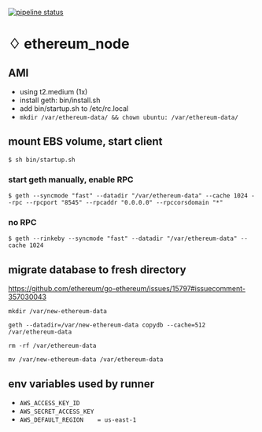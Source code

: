 [![pipeline status](https://gitlab.com/joewww/ethereum_node/badges/master/pipeline.svg)](https://gitlab.com/joewww/ethereum_node/commits/master)


# ♢ ethereum_node

## AMI
  - using t2.medium (1x)
  - install geth: bin/install.sh
  - add bin/startup.sh to /etc/rc.local
  - `mkdir /var/ethereum-data/ && chown ubuntu: /var/ethereum-data/`


## mount EBS volume, start client

`$ sh bin/startup.sh`


### start geth manually, enable RPC

`$ geth --syncmode "fast" --datadir "/var/ethereum-data" --cache 1024 --rpc --rpcport "8545" --rpcaddr "0.0.0.0" --rpccorsdomain "*"`


### no RPC

`$ geth --rinkeby --syncmode "fast" --datadir "/var/ethereum-data" --cache 1024`


## migrate database to fresh directory
https://github.com/ethereum/go-ethereum/issues/15797#issuecomment-357030043

`mkdir /var/new-ethereum-data`

`geth --datadir=/var/new-ethereum-data copydb --cache=512 /var/ethereum-data`

`rm -rf /var/ethereum-data`

`mv /var/new-ethereum-data /var/ethereum-data`


## env variables used by runner
  - `AWS_ACCESS_KEY_ID`
  - `AWS_SECRET_ACCESS_KEY`
  - `AWS_DEFAULT_REGION    = us-east-1`
